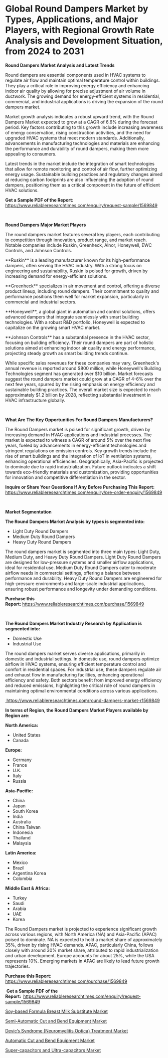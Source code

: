 <p><h1>Global Round Dampers Market by Types, Applications, and Major Players, with Regional Growth Rate Analysis and Development Situation, from 2024 to 2031</h1></p><p><strong>Round Dampers Market Analysis and Latest Trends</strong></p>
<p><p>Round dampers are essential components used in HVAC systems to regulate air flow and maintain optimal temperature control within buildings. They play a critical role in improving energy efficiency and enhancing indoor air quality by allowing for precise adjustment of air volume in ductwork. The growing demand for energy-efficient systems in residential, commercial, and industrial applications is driving the expansion of the round dampers market.</p><p>Market growth analysis indicates a robust upward trend, with the Round Dampers Market expected to grow at a CAGR of 6.6% during the forecast period. Key factors contributing to this growth include increasing awareness of energy conservation, rising construction activities, and the need for upgraded HVAC systems that meet modern standards. Additionally, advancements in manufacturing technologies and materials are enhancing the performance and durability of round dampers, making them more appealing to consumers.</p><p>Latest trends in the market include the integration of smart technologies that allow for remote monitoring and control of air flow, further optimizing energy usage. Sustainable building practices and regulatory changes aimed at reducing carbon footprints are also influencing the adoption of round dampers, positioning them as a critical component in the future of efficient HVAC solutions.</p></p>
<p><strong>Get a Sample PDF of the Report:&nbsp;</strong> <a href="https://www.reliableresearchtimes.com/enquiry/request-sample/1569849?utm_campaign=1582&utm_medium=2&utm_source=Github&utm_content=ia&utm_term=14102024&utm_id=round-dampers">https://www.reliableresearchtimes.com/enquiry/request-sample/1569849</a></p>
<p>&nbsp;</p>
<p><strong>Round Dampers Major Market Players</strong></p>
<p><p>The round dampers market features several key players, each contributing to competition through innovation, product range, and market reach. Notable companies include Ruskin, Greenheck, Alnor, Honeywell, EWC Controls, and Johnson Controls.</p><p>**Ruskin** is a leading manufacturer known for its high-performance dampers, often serving the HVAC industry. With a strong focus on engineering and sustainability, Ruskin is poised for growth, driven by increasing demand for energy-efficient solutions.</p><p>**Greenheck** specializes in air movement and control, offering a diverse product lineup, including round dampers. Their commitment to quality and performance positions them well for market expansion, particularly in commercial and industrial sectors.</p><p>**Honeywell**, a global giant in automation and control solutions, offers advanced dampers that integrate seamlessly with smart building technologies. With a robust R&D portfolio, Honeywell is expected to capitalize on the growing smart HVAC market.</p><p>**Johnson Controls** has a substantial presence in the HVAC sector, focusing on building efficiency. Their round dampers are part of holistic solutions aimed at enhancing indoor air quality and energy performance, projecting steady growth as smart building trends continue.</p><p>While specific sales revenues for these companies may vary, Greenheck's annual revenue is reported around $800 million, while Honeywell's Building Technologies segment has generated over $10 billion. Market forecasts suggest the round dampers market could grow at a CAGR of 4-6% over the next few years, spurred by the rising emphasis on energy efficiency and sustainable building practices. The overall market size is expected to reach approximately $1.2 billion by 2028, reflecting substantial investment in HVAC infrastructure globally.</p></p>
<p>&nbsp;</p>
<p><strong>What Are The Key Opportunities For Round Dampers Manufacturers?</strong></p>
<p><p>The Round Dampers market is poised for significant growth, driven by increasing demand in HVAC applications and industrial processes. The market is expected to witness a CAGR of around 5% over the next five years, fueled by advancements in energy-efficient technologies and stringent regulations on emission controls. Key growth trends include the rise of smart buildings and the integration of IoT in ventilation systems, enhancing operational efficiencies. Geographically, Asia-Pacific is projected to dominate due to rapid industrialization. Future outlook indicates a shift towards eco-friendly materials and customization, providing opportunities for innovation and competitive differentiation in the sector.</p></p>
<p><strong>Inquire or Share Your Questions If Any Before Purchasing This Report:</strong> <a href="https://www.reliableresearchtimes.com/enquiry/pre-order-enquiry/1569849?utm_campaign=1582&utm_medium=2&utm_source=Github&utm_content=ia&utm_term=14102024&utm_id=round-dampers">https://www.reliableresearchtimes.com/enquiry/pre-order-enquiry/1569849</a></p>
<p>&nbsp;</p>
<p><strong>Market Segmentation</strong></p>
<p><strong>The Round Dampers Market Analysis by types is segmented into:</strong></p>
<p><ul><li>Light Duty Round Dampers</li><li>Medium Duty Round Dampers</li><li>Heavy Duty Round Dampers</li></ul></p>
<p><p>The round dampers market is segmented into three main types: Light Duty, Medium Duty, and Heavy Duty Round Dampers. Light Duty Round Dampers are designed for low-pressure systems and smaller airflow applications, ideal for residential use. Medium Duty Round Dampers cater to moderate airflow needs in commercial settings, offering a balance between performance and durability. Heavy Duty Round Dampers are engineered for high-pressure environments and large-scale industrial applications, ensuring robust performance and longevity under demanding conditions.</p></p>
<p><strong>Purchase this Report:&nbsp;</strong><a href="https://www.reliableresearchtimes.com/purchase/1569849?utm_campaign=1582&utm_medium=2&utm_source=Github&utm_content=ia&utm_term=14102024&utm_id=round-dampers">https://www.reliableresearchtimes.com/purchase/1569849</a></p>
<p>&nbsp;</p>
<p><strong>The Round Dampers Market Industry Research by Application is segmented into:</strong></p>
<p><ul><li>Domestic Use</li><li>Industrial Use</li></ul></p>
<p><p>The round dampers market serves diverse applications, primarily in domestic and industrial settings. In domestic use, round dampers optimize airflow in HVAC systems, ensuring efficient temperature control and comfort in residential spaces. For industrial use, these dampers regulate air and exhaust flow in manufacturing facilities, enhancing operational efficiency and safety. Both sectors benefit from improved energy efficiency and reduced emissions, highlighting the critical role of round dampers in maintaining optimal environmental conditions across various applications.</p></p>
<p><a href="https://www.reliableresearchtimes.com/round-dampers-market-r1569849?utm_campaign=1582&utm_medium=2&utm_source=Github&utm_content=ia&utm_term=14102024&utm_id=round-dampers">&nbsp;https://www.reliableresearchtimes.com/round-dampers-market-r1569849</a></p>
<p><strong>In terms of Region, the Round Dampers Market Players available by Region are:</strong></p>
<p>
    <p> <strong> North America: </strong>
        <ul>
            <li>United States</li>
            <li>Canada</li>
        </ul>
        </p> 
    <p> <strong> Europe: </strong>
        <ul>
            <li>Germany</li>
            <li>France</li>
            <li>U.K.</li>
            <li>Italy</li>
            <li>Russia</li>
        </ul>
        </p> 
    <p> <strong> Asia-Pacific: </strong>
        <ul>
            <li>China</li>
            <li>Japan</li>
            <li>South Korea</li>
            <li>India</li>
            <li>Australia</li>
            <li>China Taiwan</li>
            <li>Indonesia</li>
            <li>Thailand</li>
            <li>Malaysia</li>
        </ul>
        </p> 
    <p> <strong> Latin America: </strong>
        <ul>
            <li>Mexico</li>
            <li>Brazil</li>
            <li>Argentina Korea</li>
            <li>Colombia</li>
        </ul>
        </p> 
    <p> <strong> Middle East & Africa: </strong>
        <ul>
            <li>Turkey</li>
            <li>Saudi</li>
            <li>Arabia</li>
            <li>UAE</li>
            <li>Korea</li>
        </ul>
    </p>
    </p>
<p><p>The Round Dampers market is projected to experience significant growth across various regions, with North America (NA) and Asia-Pacific (APAC) poised to dominate. NA is expected to hold a market share of approximately 35%, driven by rising HVAC demands. APAC, particularly China, follows closely with around 30% market share, attributed to rapid industrialization and urban development. Europe accounts for about 25%, while the USA represents 10%. Emerging markets in APAC are likely to lead future growth trajectories.</p></p>
<p><strong>Purchase this Report: </strong><a href="https://www.reliableresearchtimes.com/purchase/1569849?utm_campaign=1582&utm_medium=2&utm_source=Github&utm_content=ia&utm_term=14102024&utm_id=round-dampers">https://www.reliableresearchtimes.com/purchase/1569849</a></p>
<p>&nbsp;<strong>Get a Sample PDF of the Report:&nbsp;&nbsp;</strong><a href="https://www.reliableresearchtimes.com/enquiry/request-sample/1569849?utm_campaign=1582&utm_medium=2&utm_source=Github&utm_content=ia&utm_term=14102024&utm_id=round-dampers">https://www.reliableresearchtimes.com/enquiry/request-sample/1569849</a></p>
<p><strong></strong></p>
<p><p><a href="https://www.linkedin.com/pulse/influencing-factors-soy-based-formula-breast-milk-substitute-jxhxe?trk=public_post_embed_feed-article-content&utm_campaign=1582&utm_medium=2&utm_source=Github&utm_content=ia&utm_term=14102024&utm_id=round-dampers">Soy-based Formula Breast Milk Substitute Market</a></p><p><a href="https://www.linkedin.com/pulse/semi-automatic-cut-bend-equipment-market-outlook-current-jbcde?trk=public_post_embed_feed-article-content&utm_campaign=1582&utm_medium=2&utm_source=Github&utm_content=ia&utm_term=14102024&utm_id=round-dampers">Semi-Automatic Cut and Bend Equipment Market</a></p><p><a href="https://www.linkedin.com/pulse/devics-syndrome-neuromyelitis-optica-treatment-market--iq4me?trk=public_post_embed_feed-article-content&utm_campaign=1582&utm_medium=2&utm_source=Github&utm_content=ia&utm_term=14102024&utm_id=round-dampers">Devic’s Syndrome (Neuromyelitis Optica) Treatment Market</a></p><p><a href="https://www.linkedin.com/pulse/navigating-automatic-cut-bend-equipment-market-expert-analysis-s91re?trk=public_post_embed_feed-article-content&utm_campaign=1582&utm_medium=2&utm_source=Github&utm_content=ia&utm_term=14102024&utm_id=round-dampers">Automatic Cut and Bend Equipment Market</a></p><p><a href="https://www.linkedin.com/pulse/market-dynamics-future-trends-global-super-capacitors-ultra-capacitors-0z2ee?trk=public_post_embed_feed-article-content&utm_campaign=1582&utm_medium=2&utm_source=Github&utm_content=ia&utm_term=14102024&utm_id=round-dampers">Super-capacitors and Ultra-capacitors Market</a></p></p>